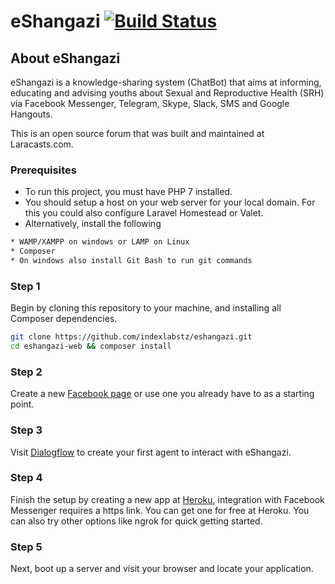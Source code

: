 # eShangazi [![Build Status](https://travis-ci.org/indexlabstz/eshangazi.svg?branch=master)](https://travis-ci.org/indexlabstz/eshangazi)

## About eShangazi

eShangazi is a knowledge-sharing system (ChatBot) that aims at informing, educating and advising youths about Sexual and Reproductive Health (SRH) via Facebook Messenger, Telegram, Skype, Slack, SMS and Google Hangouts.

This is an open source forum that was built and maintained at Laracasts.com.

### Prerequisites
 
 * To run this project, you must have PHP 7 installed.
 * You should setup a host on your web server for your local domain. 
 For this you could also configure Laravel Homestead or Valet. 
 * Alternatively, install the following
 ```bash
 * WAMP/XAMPP on windows or LAMP on Linux
 * Composer
 * On windows also install Git Bash to run git commands
 ```
  
 ### Step 1
 
 Begin by cloning this repository to your machine, and installing all Composer dependencies.
 
 ```bash
 git clone https://github.com/indexlabstz/eshangazi.git
 cd eshangazi-web && composer install
 ```
 
 ### Step 2
 
 Create a new [Facebook page](https://developers.facebook.com/docs/messenger-platform) or use one you already have to as a starting point. 

 
 ### Step 3
 
 Visit [Dialogflow](https://dialogflow.com) to create your first agent to interact with eShangazi. 
 
 ### Step 4
 
 Finish the setup by creating a new app at [Heroku](http://heroku.com), integration with Facebook Messenger requires a https link.
 You can get one for free at Heroku. You can also try other options like ngrok for quick getting started. 
 
 ### Step 5
 
 Next, boot up a server and visit your browser and locate your application. 
 
